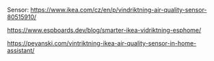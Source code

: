 Sensor:  https://www.ikea.com/cz/en/p/vindriktning-air-quality-sensor-80515910/ 


https://www.espboards.dev/blog/smarter-ikea-vidriktning-esphome/ 

https://peyanski.com/vintriktning-ikea-air-quality-sensor-in-home-assistant/


